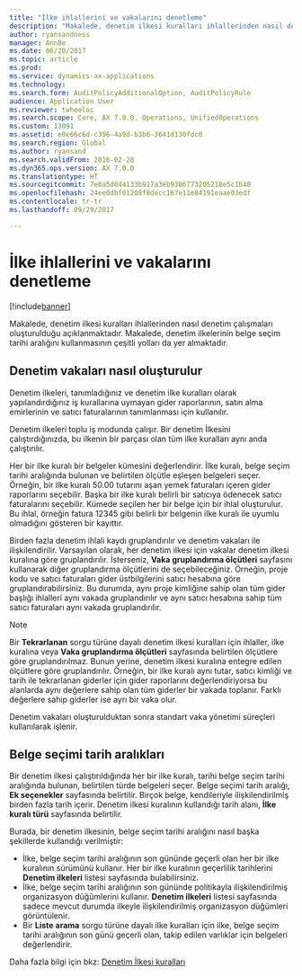```yaml
---
title: "İlke ihlallerini ve vakalarını denetleme"
description: "Makalede, denetim ilkesi kuralları ihlallerinden nasıl denetim çalışmaları oluşturulduğu açıklanmaktadır. Makalede, denetim ilkelerinin belge seçim tarihi aralığını kullanmasının çeşitli yolları da yer almaktadır."
author: ryansandness
manager: AnnBe
ms.date: 06/20/2017
ms.topic: article
ms.prod: 
ms.service: dynamics-ax-applications
ms.technology: 
ms.search.form: AuditPolicyAdditionalOption, AuditPolicyRule
audience: Application User
ms.reviewer: twheeloc
ms.search.scope: Core, AX 7.0.0, Operations, UnifiedOperations
ms.custom: 13091
ms.assetid: e0e66c6d-c396-4a9d-b3b6-3641d130fdc0
ms.search.region: Global
ms.author: ryansand
ms.search.validFrom: 2016-02-28
ms.dyn365.ops.version: AX 7.0.0
ms.translationtype: HT
ms.sourcegitcommit: 7e0a5d044133b917a3eb9386773205218e5c1b40
ms.openlocfilehash: 24ee0dbf01208f8decc167e11e84191eaae03edf
ms.contentlocale: tr-tr
ms.lasthandoff: 09/29/2017

---
```


# <a name="audit-policy-violations-and-cases"></a>İlke ihlallerini ve vakalarını denetleme

[!include[banner](../includes/banner.md)]


Makalede, denetim ilkesi kuralları ihlallerinden nasıl denetim çalışmaları oluşturulduğu açıklanmaktadır. Makalede, denetim ilkelerinin belge seçim tarihi aralığını kullanmasının çeşitli yolları da yer almaktadır.

<a name="how-audit-cases-are-generated"></a>Denetim vakaları nasıl oluşturulur
-----------------------------

Denetim ilkeleri, tanımladığınız ve denetim ilke kuralları olarak yapılandırdığınız iş kurallarına uymayan gider raporlarının, satın alma emirlerinin ve satıcı faturalarının tanımlanması için kullanılır. 

Denetim ilkeleri toplu iş modunda çalışır. Bir denetim İlkesini çalıştırdığınızda, bu ilkenin bir parçası olan tüm ilke kuralları aynı anda çalıştırılır.

Her bir ilke kuralı bir belgeler kümesini değerlendirir. İlke kuralı, belge seçim tarihi aralığında bulunan ve belirtilen ölçütle eşleşen belgeleri seçer. Örneğin, bir ilke kuralı 50.00 tutarını aşan yemek faturaları içeren gider raporlarını seçebilir. Başka bir ilke kuralı belirli bir satıcıya ödenecek satıcı faturalarını seçebilir. Kümede seçilen her bir belge için bir ihlal oluşturulur. Bu ihlal, örneğin fatura 12345 gibi belirli bir belgenin ilke kuralı ile uyumlu olmadığını gösteren bir kayıttır. 

Birden fazla denetim ihlali kaydı gruplandırılır ve denetim vakaları ile ilişkilendirilir. Varsayılan olarak, her denetim ilkesi için vakalar denetim ilkesi kuralına göre gruplandırılır. İsterseniz, **Vaka gruplandırma ölçütleri** sayfasını kullanarak diğer gruplandırma ölçütlerini de seçebileceğiniz. Örneğin, proje kodu ve satıcı faturaları gider üstbilgilerini satıcı hesabına göre gruplandırabilirsiniz. Bu durumda, aynı proje kimliğine sahip olan tüm gider başlığı ihlalleri aynı vakada gruplandırılır ve aynı satıcı hesabına sahip tüm satıcı faturaları aynı vakada gruplandırılır. 

> [!NOTE]
> Bir **Tekrarlanan** sorgu türüne dayalı denetim ilkesi kuralları için ihlaller, ilke kuralına veya **Vaka gruplandırma ölçütleri** sayfasında belirtilen ölçütlere göre gruplandırılmaz. Bunun yerine, denetim ilkesi kuralına entegre edilen ölçütlere göre gruplandırılır. Örneğin, bir ilke kuralı aynı tutar, satıcı kimliği ve tarih ile tekrarlanan giderler için gider raporlarını değerlendiriyorsa bu alanlarda aynı değerlere sahip olan tüm giderler bir vakada toplanır. Farklı değerlere sahip giderler ise ayrı bir vaka olur.

Denetim vakaları oluşturulduktan sonra standart vaka yönetimi süreçleri kullanılarak işlenir.

## <a name="document-selection-date-ranges"></a>Belge seçimi tarih aralıkları
Bir denetim ilkesi çalıştırıldığında her bir ilke kuralı, tarihi belge seçim tarihi aralığında bulunan, belirtilen türde belgeleri seçer. Belge seçimi tarih aralığı, **Ek seçenekler** sayfasında belirtilir. Birçok belge, kendileriyle ilişkilendirilmiş birden fazla tarih içerir. Denetim ilkesi kuralının kullandığı tarih alanı, **İlke kuralı türü** sayfasında belirtilir.

Burada, bir denetim ilkesinin, belge seçim tarihi aralığını nasıl başka şekillerde kullandığı verilmiştir:

-   İlke, belge seçim tarihi aralığının son gününde geçerli olan her bir ilke kuralının sürümünü kullanır. Her bir ilke kuralının geçerlilik tarihlerini **Denetim ilkeleri** listesi sayfasında bulabilirsiniz.
-   İlke, belge seçim tarihi aralığının son gününde politikayla ilişkilendirilmiş organizasyon düğümlerini kullanır. **Denetim ilkeleri** listesi sayfasında sadece mevcut durumda ilkeyle ilişkilendirilmiş organizasyon düğümleri görüntülenir.
-   Bir **Liste arama** sorgu türüne dayalı ilke kuralları için ilke, belge seçim tarihi aralığının son günü geçerli olan, takip edilen varlıklar için belgeleri değerlendirir.


Daha fazla bilgi için bkz: [Denetim İlkesi kuralları](audit-policy-rules.md)




